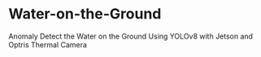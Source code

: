 # Water-on-the-Ground
Anomaly Detect the Water on the Ground Using YOLOv8 with Jetson and Optris Thermal Camera 
